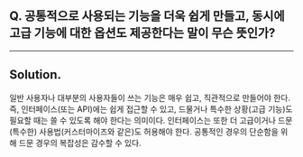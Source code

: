 ## Q. 공통적으로 사용되는 기능을 더욱 쉽게 만들고, 동시에 고급 기능에 대한 옵션도 제공한다는 말이 무슨 뜻인가?

---

## Solution.

일반 사용자나 대부분의 사용자들이 쓰는 기능은 매우 쉽고, 직관적으로 만들어야 한다. 
즉, 인터페이스(또는 API)에는 쉽게 접근할 수 있고, 드물거나 특수한 상황(고급 기능)도 필요할 때는 쓸 수 있도록 해야 한다는 의미이다.
인터페이스는 또한 더 고급이거나 드문(특수한) 사용법(커스터마이즈와 같은)도 허용해야 한다.
공통적인 경우의 단순함을 위해 드문 경우의 복잡성은 감수할 수 있다.

